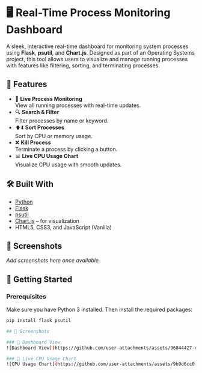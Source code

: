 # 🖥️ Real-Time Process Monitoring Dashboard

A sleek, interactive real-time dashboard for monitoring system processes using **Flask**, **psutil**, and **Chart.js**. Designed as part of an Operating Systems project, this tool allows users to visualize and manage running processes with features like filtering, sorting, and terminating processes.

## 🔧 Features

- 🚀 **Live Process Monitoring**  
  View all running processes with real-time updates.
- 🔍 **Search & Filter**  
  Filter processes by name or keyword.
- ⬆️⬇️ **Sort Processes**  
  Sort by CPU or memory usage.
- ❌ **Kill Process**  
  Terminate a process by clicking a button.
- 📊 **Live CPU Usage Chart**  
  Visualize CPU usage with smooth updates.

## 🛠️ Built With

- [Python](https://www.python.org/)
- [Flask](https://flask.palletsprojects.com/)
- [psutil](https://github.com/giampaolo/psutil)
- [Chart.js](https://www.chartjs.org/) – for visualization
- HTML5, CSS3, and JavaScript (Vanilla)

## 📸 Screenshots

_Add screenshots here once available._

## 🚀 Getting Started

### Prerequisites

Make sure you have Python 3 installed. Then install the required packages:

```bash
pip install flask psutil

## 📸 Screenshots

### 🔹 Dashboard View
![Dashboard View](https://github.com/user-attachments/assets/96844427-eca9-466a-9e09-6ef841a78437)

### 🔹 Live CPU Usage Chart
![CPU Usage Chart](https://github.com/user-attachments/assets/9b9d6cc0-cb7e-42b0-9493-ce2fa9c50644)







